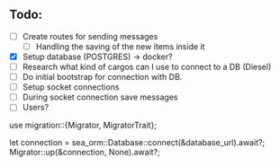 ## Todo:
- [ ] Create routes for sending messages
    - [ ] Handling the saving of the new items inside it
- [x] Setup database (POSTGRES) -> docker?
- [ ] Research what kind of cargos can I use to connect to a DB (Diesel)
- [ ] Do initial bootstrap for connection with DB.
- [ ] Setup socket connections
- [ ] During socket connection save messages
- [ ] Users?

use migration::{Migrator, MigratorTrait};

let connection = sea_orm::Database::connect(&database_url).await?;
Migrator::up(&connection, None).await?;
